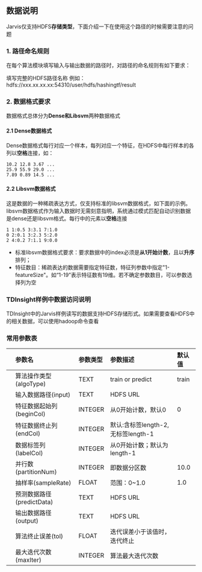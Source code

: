 ## 数据说明

Jarvis仅支持HDFS**存储类型**，下面介绍一下在使用这个路径的时候需要注意的问题

### 1. 路径命名规则

在每个算法模块填写输入与输出数据的路径时，对路径的命名规则有如下要求：

填写完整的HDFS路径名称
例如：hdfs://xxx.xx.xx.xx:54310/user/hdfs/hashingtf/result

### 2. 数据格式要求

数据格式总体分为**Dense和Libsvm**两种数据格式

#### 2.1 Dense数据格式

Dense数据格式每行对应一个样本，每列对应一个特征，在HDFS中每行样本的各列以**空格**连接，如：

```
10.2 12.8 3.67 ...
25.9 55.9 29.0 ...
7.89 0.89 14.5 ...
```

#### 2.2 Libsvm数据格式

这是数据的一种稀疏表达方式，仅支持标准的libsvm数据格式，如下面的示例。libsvm数据格式作为输入数据时无需刻意指明，系统通过模式匹配自动识别数据是dense还是libsvm格式。每行中的元素以**空格**连接

```
1 1:0.5 3:3.1 7:1.0
0 2:0.1 3:2.3 5:2.0
2 4:0.2 7:1.1 9:0.0
```

* 标准libsvm数据格式要求：要求数据中的index必须是**从1开始计数**，且以**升序**排列；
* 特征数目：稀疏表达的数据需要指定特征数，特征列参数中指定"1-featureSize"。如“1-19”表示特征数有19维。若不确定参数数目，可以参数选择列为空

### TDInsight样例中数据访问说明

TDInsight中的Jarvis样例读写的数据支持HDFS存储形式。如果需要查看HDFS中的相关数据，可以使用hadoop命令查看  

### 常用参数表

|  | 参数名 | 参数类型 | 参数描述 | 默认值 |
| :--- | :--- | :--- | :--- | :--- |
|  | 算法操作类型\(algoType\) | TEXT | train or predict | train |
|  | 输入数据路径\(input\) | TEXT |  HDFS URL |  |
|  | 特征数据起始列\(beginCol\) | INTEGER | 从0开始计数，默认0 | 0 |
|  | 特征数据终止列\(endCol\) | INTEGER | 默认:含标签length-2,无标签length-1 |  |
|  | 数据标签列\(labelCol\) | INTEGER | 从0开始计数；默认为length-1 |  |
|  | 并行数\(partitionNum\) | INTEGER | 即数据分区数 | 10.0 |
|  | 抽样率\(sampleRate\) | FLOAT | 范围：0~1.0 | 1.0 |
|  | 预测数据路径\(predictData\) | TEXT | HDFS URL |  |
|  | 输出数据路径\(output\) | TEXT |  HDFS URL |  |
|  | 算法终止误差\(tol\) | FLOAT | 迭代误差小于该值时，迭代终止 |  |
|  |最大迭代次数\(maxIter\) | INTEGER | 算法最大迭代次数 |  |  |
